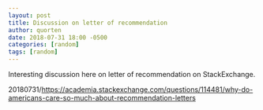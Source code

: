 ```yaml
---
layout: post
title: Discussion on letter of recommendation
author: quorten
date: 2018-07-31 18:00 -0500
categories: [random]
tags: [random]
---
```


Interesting discussion here on letter of recommendation on
StackExchange.

20180731/https://academia.stackexchange.com/questions/114481/why-do-americans-care-so-much-about-recommendation-letters
